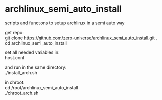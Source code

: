 # archlinux_semi_auto_install
scripts and functions to setup archlinux in a semi auto way

get repo:<br>
git clone https://github.com/zero-universe/archlinux_semi_auto_install.git .<br>
cd archlinux_semi_auto_install

set all needed variables in:<br>
host.conf

and run in the same directory:<br>
./install_arch.sh

in chroot:<br>
cd /root/archlinux_semi_auto_install<br>
./chroot_arch.sh
